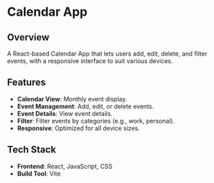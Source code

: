 # Calendar App

## Overview

A React-based Calendar App that lets users add, edit, delete, and filter events, with a responsive interface to suit various devices.

## Features

- **Calendar View**: Monthly event display.
- **Event Management**: Add, edit, or delete events.
- **Event Details**: View event details.
- **Filter**: Filter events by categories (e.g., work, personal).
- **Responsive**: Optimized for all device sizes.

## Tech Stack

- **Frontend**: React, JavaScript, CSS
- **Build Tool**: Vite

